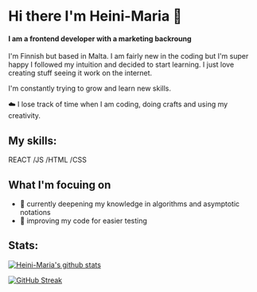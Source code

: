 # Hi there I'm Heini-Maria 👋

#### I am a frontend developer with a marketing backroung

I'm Finnish but based in Malta. I am fairly new in the coding but I'm super happy I followed my intuition and decided to start learning. I just love creating stuff seeing it work on the internet. 

I'm constantly trying to grow and learn new skills. <br />

☁️ I lose track of time when I am coding, doing crafts and using my creativity.

## My skills:

REACT /JS /HTML /CSS

## What I'm focuing on

* 🔎 currently deepening my knowledge in algorithms and asymptotic notations
* 🧼 improving my code for easier testing 

## Stats:

[![Heini-Maria's github stats](https://github-readme-stats.vercel.app/api?username=Heini-Maria&count_private=true&show_icons=true&theme=radical&hide_rank=false)](https://github.com/anuraghazra/github-readme-stats)

[![GitHub Streak](http://github-readme-streak-stats.herokuapp.com?user=heini-maria&theme=dark&background=FFFFFF)](https://git.io/streak-stats)





